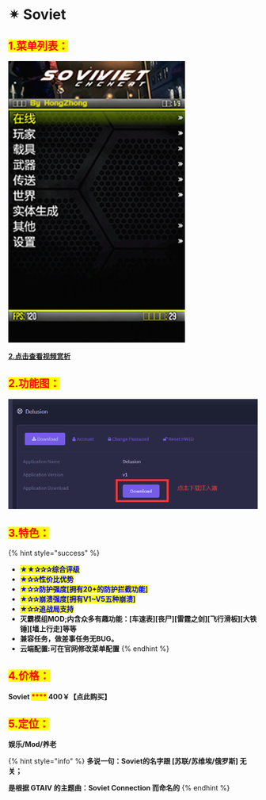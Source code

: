 # ✴ Soviet

## <mark style="color:red;">1.菜单列表：</mark>

![](../../.gitbook/assets/834c3d07e2d7d992a5963748a186fd6.png)

[**2.点击查看视频赏析**](https://streamja.com/49aA6)

## <mark style="color:red;">**2.功能图：**</mark>

![若看不清，请复制到桌面](<../../.gitbook/assets/image (52) (1) (1).png>)

## <mark style="color:red;">**3.特色：**</mark>

{% hint style="success" %}
* <mark style="color:blue;">**★★✰✰✰综合评级**</mark>
* <mark style="color:blue;">**★✰✰性价比优势**</mark>
* <mark style="color:blue;">**★✰✰防护强度\[拥有20+的防护拦截功能]**</mark>
* <mark style="color:blue;">**★✰✰崩溃强度\[拥有V1\~V5五种崩溃]**</mark>
* <mark style="color:blue;">**★✰✰追战局支持**</mark>
* **灭霸模组MOD;内含众多有趣功能：\[车速表]\[丧尸]\[雷霆之剑]\[飞行滑板]\[大铁锤]\[墙上行走]等等**
* **兼容任务，做差事任务无BUG。**
* **云端配置:可在官网修改菜单配置**
{% endhint %}

## <mark style="color:red;">**4.价格：**</mark>

**Soviet             **<mark style="color:red;">****</mark>**             400￥【点此购买】**

## <mark style="color:red;">**5.定位：**</mark>

**娱乐/Mod/养老**

{% hint style="info" %}
**多说一句：Soviet的名字跟 \[苏联/苏维埃/俄罗斯] 无关；**

**是根据 GTAⅣ 的主题曲：Soviet Connection 而命名的**
{% endhint %}
